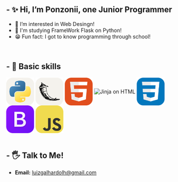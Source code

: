 ## - ✨ Hi, I’m Ponzonii, one Junior Programmer 

- 👀 I’m interested in Web Desingn!
- 🌱 I'm studying FrameWork Flask on Python!
- 😁 Fun fact: I got to know programming through school!

<br>

## - 👾 Basic skills

<div style="display: inline_block">
  <img align="center" alt="Python" height="75" src="https://raw.githubusercontent.com/tandpfun/skill-icons/65dea6c4eaca7da319e552c09f4cf5a9a8dab2c8/icons/Python-Light.svg">
  <img align="center" alt="Flask" height="75" src="https://raw.githubusercontent.com/tandpfun/skill-icons/65dea6c4eaca7da319e552c09f4cf5a9a8dab2c8/icons/Flask-Light.svg">
  <img align="center" alt="HTML" height="75" src="https://raw.githubusercontent.com/tandpfun/skill-icons/65dea6c4eaca7da319e552c09f4cf5a9a8dab2c8/icons/HTML.svg">
  <img align="center" alt="Jinja on HTML" height="75" src="https://palletsprojects.com/static/content/projects/jinja-name.png">
  <img align="center" alt="CSS" height="75" src="https://raw.githubusercontent.com/tandpfun/skill-icons/65dea6c4eaca7da319e552c09f4cf5a9a8dab2c8/icons/CSS.svg">
  <img align="center" alt="Bootstrap" height="75" src="https://raw.githubusercontent.com/tandpfun/skill-icons/65dea6c4eaca7da319e552c09f4cf5a9a8dab2c8/icons/Bootstrap.svg">
  <img align="center" alt="JavaScript" height="75" src="https://raw.githubusercontent.com/tandpfun/skill-icons/65dea6c4eaca7da319e552c09f4cf5a9a8dab2c8/icons/JavaScript.svg">
</div>

<br>

## - 🖐️ Talk to Me!

-  **Email:** [luizgalhardolh@gmail.com](mailto:luizgalhardolh@gmail.com)
